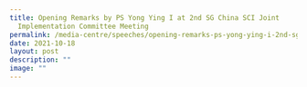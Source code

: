 ```yaml
---
title: Opening Remarks by PS Yong Ying I at 2nd SG China SCI Joint
  Implementation Committee Meeting
permalink: /media-centre/speeches/opening-remarks-ps-yong-ying-i-2nd-sgchina-sci-joint-implementation-committee/
date: 2021-10-18
layout: post
description: ""
image: ""
---
```

